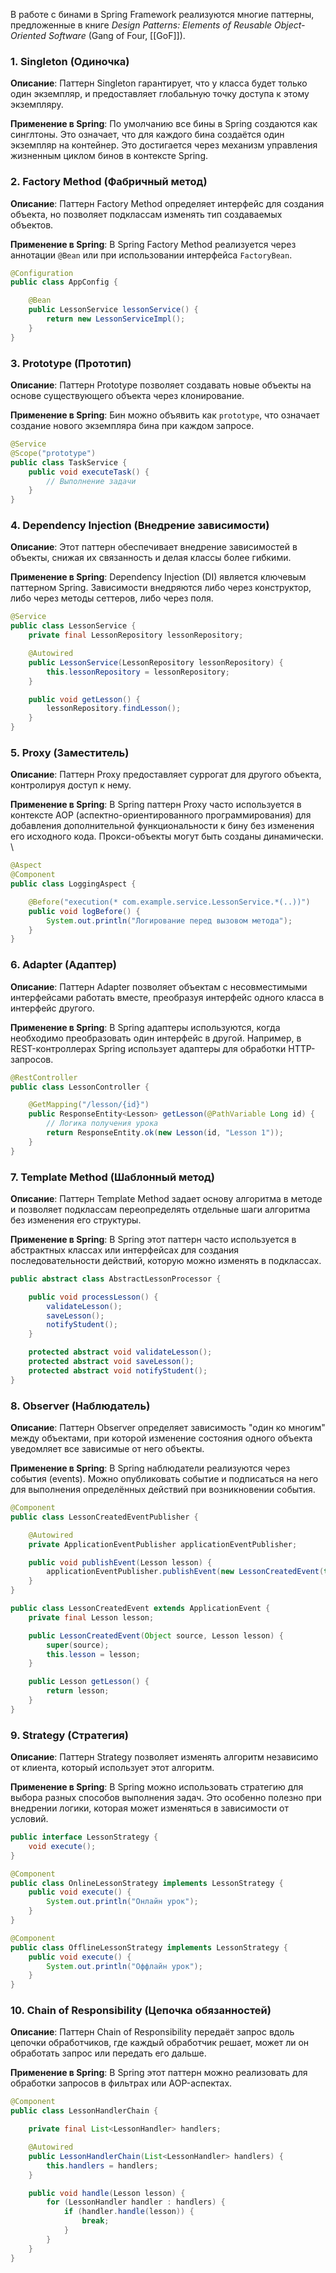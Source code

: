 В работе с бинами в Spring Framework реализуются многие паттерны, предложенные в книге _Design Patterns: Elements of Reusable Object-Oriented Software_ (Gang of Four, [[GoF]]). 
### 1. Singleton (Одиночка)

**Описание**: Паттерн Singleton гарантирует, что у класса будет только один экземпляр, и предоставляет глобальную точку доступа к этому экземпляру.

**Применение в Spring**: По умолчанию все бины в Spring создаются как синглтоны. Это означает, что для каждого бина создаётся один экземпляр на контейнер. Это достигается через механизм управления жизненным циклом бинов в контексте Spring.

### 2. Factory Method (Фабричный метод)

**Описание**: Паттерн Factory Method определяет интерфейс для создания объекта, но позволяет подклассам изменять тип создаваемых объектов.

**Применение в Spring**: В Spring Factory Method реализуется через аннотации `@Bean` или при использовании интерфейса `FactoryBean`.

```java
@Configuration
public class AppConfig {

    @Bean
    public LessonService lessonService() {
        return new LessonServiceImpl();
    }
}
```

### 3. Prototype (Прототип)

**Описание**: Паттерн Prototype позволяет создавать новые объекты на основе существующего объекта через клонирование.

**Применение в Spring**: Бин можно объявить как `prototype`, что означает создание нового экземпляра бина при каждом запросе.

```java
@Service
@Scope("prototype")
public class TaskService {
    public void executeTask() {
        // Выполнение задачи
    }
}
```

### 4. Dependency Injection (Внедрение зависимости)

**Описание**: Этот паттерн обеспечивает внедрение зависимостей в объекты, снижая их связанность и делая классы более гибкими.

**Применение в Spring**: Dependency Injection (DI) является ключевым паттерном Spring. Зависимости внедряются либо через конструктор, либо через методы сеттеров, либо через поля.

```java
@Service
public class LessonService {
    private final LessonRepository lessonRepository;

    @Autowired
    public LessonService(LessonRepository lessonRepository) {
        this.lessonRepository = lessonRepository;
    }

    public void getLesson() {
        lessonRepository.findLesson();
    }
}
```

### 5. Proxy (Заместитель)

**Описание**: Паттерн Proxy предоставляет суррогат для другого объекта, контролируя доступ к нему.

**Применение в Spring**: В Spring паттерн Proxy часто используется в контексте AOP (аспектно-ориентированного программирования) для добавления дополнительной функциональности к бину без изменения его исходного кода. Прокси-объекты могут быть созданы динамически.
\
```java
@Aspect
@Component
public class LoggingAspect {

    @Before("execution(* com.example.service.LessonService.*(..))")
    public void logBefore() {
        System.out.println("Логирование перед вызовом метода");
    }
}
```

### 6. Adapter (Адаптер)

**Описание**: Паттерн Adapter позволяет объектам с несовместимыми интерфейсами работать вместе, преобразуя интерфейс одного класса в интерфейс другого.

**Применение в Spring**: В Spring адаптеры используются, когда необходимо преобразовать один интерфейс в другой. Например, в REST-контроллерах Spring использует адаптеры для обработки HTTP-запросов.

```java
@RestController
public class LessonController {

    @GetMapping("/lesson/{id}")
    public ResponseEntity<Lesson> getLesson(@PathVariable Long id) {
        // Логика получения урока
        return ResponseEntity.ok(new Lesson(id, "Lesson 1"));
    }
}
```

### 7. Template Method (Шаблонный метод)

**Описание**: Паттерн Template Method задает основу алгоритма в методе и позволяет подклассам переопределять отдельные шаги алгоритма без изменения его структуры.

**Применение в Spring**: В Spring этот паттерн часто используется в абстрактных классах или интерфейсах для создания последовательности действий, которую можно изменять в подклассах.

```java
public abstract class AbstractLessonProcessor {

    public void processLesson() {
        validateLesson();
        saveLesson();
        notifyStudent();
    }

    protected abstract void validateLesson();
    protected abstract void saveLesson();
    protected abstract void notifyStudent();
}
```

### 8. Observer (Наблюдатель)

**Описание**: Паттерн Observer определяет зависимость "один ко многим" между объектами, при которой изменение состояния одного объекта уведомляет все зависимые от него объекты.

**Применение в Spring**: В Spring наблюдатели реализуются через события (events). Можно опубликовать событие и подписаться на него для выполнения определённых действий при возникновении события.

```java
@Component
public class LessonCreatedEventPublisher {

    @Autowired
    private ApplicationEventPublisher applicationEventPublisher;

    public void publishEvent(Lesson lesson) {
        applicationEventPublisher.publishEvent(new LessonCreatedEvent(this, lesson));
    }
}

public class LessonCreatedEvent extends ApplicationEvent {
    private final Lesson lesson;

    public LessonCreatedEvent(Object source, Lesson lesson) {
        super(source);
        this.lesson = lesson;
    }

    public Lesson getLesson() {
        return lesson;
    }
}
```


### 9. Strategy (Стратегия)

**Описание**: Паттерн Strategy позволяет изменять алгоритм независимо от клиента, который использует этот алгоритм.

**Применение в Spring**: В Spring можно использовать стратегию для выбора разных способов выполнения задач. Это особенно полезно при внедрении логики, которая может изменяться в зависимости от условий.

```java
public interface LessonStrategy {
    void execute();
}

@Component
public class OnlineLessonStrategy implements LessonStrategy {
    public void execute() {
        System.out.println("Онлайн урок");
    }
}

@Component
public class OfflineLessonStrategy implements LessonStrategy {
    public void execute() {
        System.out.println("Оффлайн урок");
    }
}
```

### 10. Chain of Responsibility (Цепочка обязанностей)

**Описание**: Паттерн Chain of Responsibility передаёт запрос вдоль цепочки обработчиков, где каждый обработчик решает, может ли он обработать запрос или передать его дальше.

**Применение в Spring**: В Spring этот паттерн можно реализовать для обработки запросов в фильтрах или AOP-аспектах.

```java
@Component
public class LessonHandlerChain {

    private final List<LessonHandler> handlers;

    @Autowired
    public LessonHandlerChain(List<LessonHandler> handlers) {
        this.handlers = handlers;
    }

    public void handle(Lesson lesson) {
        for (LessonHandler handler : handlers) {
            if (handler.handle(lesson)) {
                break;
            }
        }
    }
}
```



